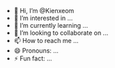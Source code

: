 - 👋 Hi, I’m @Kienxeom
- 👀 I’m interested in ...
- 🌱 I’m currently learning ...
- 💞️ I’m looking to collaborate on ...
- 📫 How to reach me ...
- 😄 Pronouns: ...
- ⚡ Fun fact: ...

<!---
Kienxeom/Kienxeom is a ✨ special ✨ repository because its `README.md` (this file) appears on your GitHub profile.
You can click the Preview link to take a look at your changes.
--->

